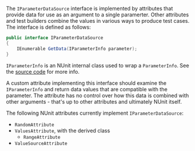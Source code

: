 The `IParameterDataSource` interface is implemented by attributes that provide data for use as an argument to a single paramerter. Other attributes and test builders combine the values in various ways to produce test cases.
The interface is defined as follows:

```csharp
public interface IParameterDataSource
{
    IEnumerable GetData(IParameterInfo parameter);
}
```

`IParameterInfo` is an NUnit internal class used to wrap a `ParameterInfo`. See the [source code](https://github.com/nunit/nunit/blob/master/src/NUnitFramework/framework/Interfaces/IParameterInfo.cs) for more info.

A custom attribute implementing this interface should examine the `IParameterInfo` and return data values that are compatible with the parameter. The attribute has no control over how this data is combined with other arguments - that's up to other attributes and ultimately NUnit itself.

The following NUnit attributes currently implement `IParameterDataSource`:
* `RandomAttribute`
* `ValuesAttribute`, with the derived class
  * `RangeAttribute`
* `ValueSourceAttribute`
